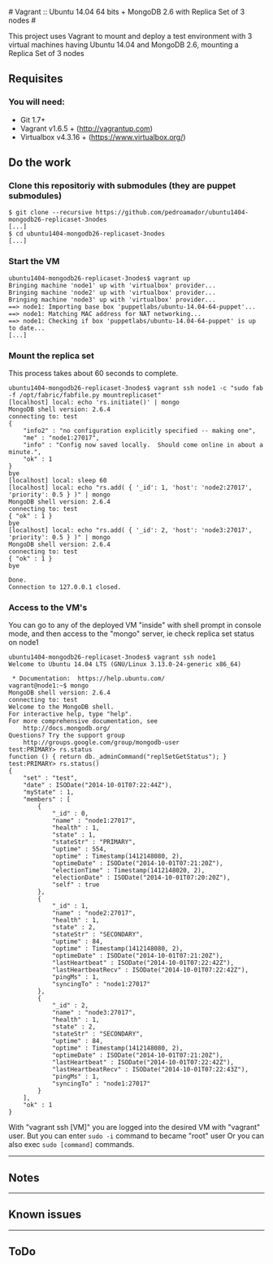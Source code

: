 # Vagrant :: Ubuntu 14.04 64 bits + MongoDB 2.6 with Replica Set of 3 nodes #

This project uses Vagrant to mount and deploy a test environment with 3 virtual machines having Ubuntu 14.04 and MongoDB 2.6, mounting a Replica Set of 3 nodes

## Requisites

### You will need:

  * Git 1.7+
  * Vagrant v1.6.5 + (http://vagrantup.com)
  * Virtualbox v4.3.16 + (https://www.virtualbox.org/)

## Do the work

### Clone this repositoriy with submodules (they are puppet submodules)

    $ git clone --recursive https://github.com/pedroamador/ubuntu1404-mongodb26-replicaset-3nodes
    [...]
    $ cd ubuntu1404-mongodb26-replicaset-3nodes
    [...]

### Start the VM

    ubuntu1404-mongodb26-replicaset-3nodes$ vagrant up
    Bringing machine 'node1' up with 'virtualbox' provider...
    Bringing machine 'node2' up with 'virtualbox' provider...
    Bringing machine 'node3' up with 'virtualbox' provider...
    ==> node1: Importing base box 'puppetlabs/ubuntu-14.04-64-puppet'...
    ==> node1: Matching MAC address for NAT networking...
    ==> node1: Checking if box 'puppetlabs/ubuntu-14.04-64-puppet' is up to date...
    [...]

### Mount the replica set

This process takes about 60 seconds to complete.

        
    ubuntu1404-mongodb26-replicaset-3nodes$ vagrant ssh node1 -c "sudo fab -f /opt/fabric/fabfile.py mountreplicaset"
    [localhost] local: echo 'rs.initiate()' | mongo
    MongoDB shell version: 2.6.4
    connecting to: test
    {
        "info2" : "no configuration explicitly specified -- making one",
        "me" : "node1:27017",
        "info" : "Config now saved locally.  Should come online in about a minute.",
        "ok" : 1
    }
    bye
    [localhost] local: sleep 60
    [localhost] local: echo "rs.add( { '_id': 1, 'host': 'node2:27017', 'priority': 0.5 } )" | mongo
    MongoDB shell version: 2.6.4
    connecting to: test
    { "ok" : 1 }
    bye
    [localhost] local: echo "rs.add( { '_id': 2, 'host': 'node3:27017', 'priority': 0.5 } )" | mongo
    MongoDB shell version: 2.6.4
    connecting to: test
    { "ok" : 1 }
    bye

    Done.
    Connection to 127.0.0.1 closed.

### Access to the VM's

You can go to any of the deployed VM "inside" with shell prompt in console mode, and then access to the "mongo" server, ie check replica set status on node1

        
    ubuntu1404-mongodb26-replicaset-3nodes$ vagrant ssh node1
    Welcome to Ubuntu 14.04 LTS (GNU/Linux 3.13.0-24-generic x86_64)

     * Documentation:  https://help.ubuntu.com/
    vagrant@node1:~$ mongo
    MongoDB shell version: 2.6.4
    connecting to: test
    Welcome to the MongoDB shell.
    For interactive help, type "help".
    For more comprehensive documentation, see
        http://docs.mongodb.org/
    Questions? Try the support group
        http://groups.google.com/group/mongodb-user
    test:PRIMARY> rs.status
    function () { return db._adminCommand("replSetGetStatus"); }
    test:PRIMARY> rs.status()
    {
        "set" : "test",
        "date" : ISODate("2014-10-01T07:22:44Z"),
        "myState" : 1,
        "members" : [
            {
                "_id" : 0,
                "name" : "node1:27017",
                "health" : 1,
                "state" : 1,
                "stateStr" : "PRIMARY",
                "uptime" : 554,
                "optime" : Timestamp(1412148080, 2),
                "optimeDate" : ISODate("2014-10-01T07:21:20Z"),
                "electionTime" : Timestamp(1412148020, 2),
                "electionDate" : ISODate("2014-10-01T07:20:20Z"),
                "self" : true
            },
            {
                "_id" : 1,
                "name" : "node2:27017",
                "health" : 1,
                "state" : 2,
                "stateStr" : "SECONDARY",
                "uptime" : 84,
                "optime" : Timestamp(1412148080, 2),
                "optimeDate" : ISODate("2014-10-01T07:21:20Z"),
                "lastHeartbeat" : ISODate("2014-10-01T07:22:42Z"),
                "lastHeartbeatRecv" : ISODate("2014-10-01T07:22:42Z"),
                "pingMs" : 1,
                "syncingTo" : "node1:27017"
            },
            {
                "_id" : 2,
                "name" : "node3:27017",
                "health" : 1,
                "state" : 2,
                "stateStr" : "SECONDARY",
                "uptime" : 84,
                "optime" : Timestamp(1412148080, 2),
                "optimeDate" : ISODate("2014-10-01T07:21:20Z"),
                "lastHeartbeat" : ISODate("2014-10-01T07:22:42Z"),
                "lastHeartbeatRecv" : ISODate("2014-10-01T07:22:43Z"),
                "pingMs" : 1,
                "syncingTo" : "node1:27017"
            }
        ],
        "ok" : 1
    }

With "vagrant ssh [VM]" you are logged into the desired VM with "vagrant" user. 
But you can enter `sudo -i` command to became "root" user
Or you can also exec `sudo [command]` commands.

---

## Notes

---

## Known issues

---

## ToDo
